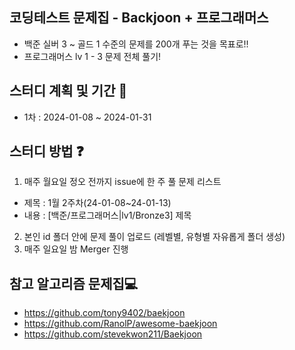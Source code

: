 ## 코딩테스트 문제집 - Backjoon + 프로그래머스
- 백준 실버 3 ~ 골드 1 수준의 문제를 200개 푸는 것을 목표로!!
- 프로그래머스 lv 1 - 3 문제 전체 풀기!

## 스터디 계획 및 기간 📆
- 1차 : 2024-01-08 ~ 2024-01-31

## 스터디 방법 ❓

1. 매주 월요일 정오 전까지 issue에 한 주 풀 문제 리스트
- 제목 : 1월 2주차(24-01-08~24-01-13)
- 내용 : [백준/프로그래머스|lv1/Bronze3] 제목
2. 본인 id 폴더 안에 문제 풀이 업로드 (레벨별, 유형별 자유롭게 폴더 생성)
3. 매주 일요일 밤 Merger 진행

## 참고 알고리즘 문제집💻
- https://github.com/tony9402/baekjoon
- https://github.com/RanolP/awesome-baekjoon
- https://github.com/stevekwon211/Baekjoon
